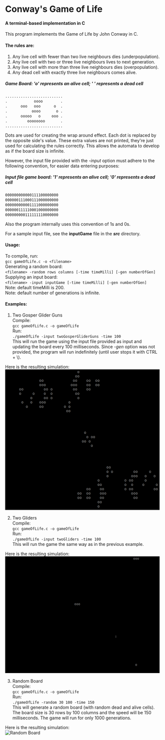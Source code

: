 # Conway's Game of Life
#### A terminal-based implementation in C

This program implements the Game of Life by John Conway in C.
#### The rules are:
1. Any live cell with fewer than two live neighbours dies 
   (underpopulation).
2. Any live cell with two or three live neighbours lives to next 
   generation.
3. Any live cell with more than three live neighbours dies 
   (overpopulation).
4. Any dead cell with exactly three live neighbours comes alive.

##### Game Board: 'o' represents an alive cell; ' ' represents a dead cell
```text
..........................
.            oooo        .
.      ooo   ooo      o  .
.           oooo       o .
.      ooooo   o     ooo .
.         oooooooo       .
..........................
```

Dots are used for creating the wrap around effect. Each dot is replaced by the opposite side's value. These extra values are not printed, they're just used for calculating the rules correctly. This allows the automata to develop as if the board size is infinite.

However, the input file provided with the *-input* option must adhere to the following convention, for easier data entering purposes:

##### Input file game board: '1' represents an alive cell; '0' represents a dead cell
```text
000000000000111100000000
000000111000111000000000
000000000001111000000000
000000111110001000000000
000000000111111110000000
```

Also the program internally uses this convention of 1s and 0s.

For a sample input file, see the **inputGame** file in the **_src_** directory.

#### Usage:
To compile, run:<br>
  `gcc gameOfLife.c -o <filename>`<br>
Generating a random board:<br>
  `<filename> -random rows columns [-time timeMilli] [-gen numberOfGen]`<br>
Supplying an input board:<br>
  `<filename> -input inputGame [-time timeMilli] [-gen numberOfGen]`<br>
Note: default timeMilli is 200.<br>
Note: default number of generations is infinite.

#### Examples:
1. Two Gosper Glider Guns<br>
Compile: <br>
  `gcc gameOfLife.c -o gameOfLife`<br>
Run: <br>
  `./gameOfLife -input twoGosperGliderGuns -time 100`<br>
This will run the game using the input file provided as input and updating the board every 100 milliseconds. Since *-gen* option was not provided, the program will run indefinitely (until user stops it with CTRL + \\).

Here is the resulting simulation:<br>
<img src="https://github.com/bluekeybo/GameOfLife/blob/master/media/twoGosperGliderGuns.gif" alt="Two Gosper Glider Guns" width="500"/>

2. Two Gliders<br>
Compile: <br>
  `gcc gameOfLife.c -o gameOfLife`<br>
Run: <br>
  `./gameOfLife -input twoGliders -time 100`<br>
This will run the game the same way as in the previous example.

Here is the resulting simulation:<br>
<img src="https://github.com/bluekeybo/GameOfLife/blob/master/media/twoGliders.gif" alt="Two Gliders" width="500"/>

3. Random Board<br>
Compile: <br>
  `gcc gameOfLife.c -o gameOfLife`<br>
Run: <br>
  `./gameOfLife -random 30 100 -time 150`<br>
This will generate a random board (with random dead and alive cells). The board size is 30 rows by 100 columns and the speed will be 150 milliseconds. The game will run for only 1000 generations.

Here is the resulting simulation:<br>
<img src="https://github.com/bluekeybo/GameOfLife/blob/master/media/randomBoard.gif" alt="Random Board" width="500"/>
